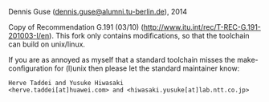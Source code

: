Dennis Guse (dennis.guse@alumni.tu-berlin.de), 2014

Copy of Recommendation G.191 (03/10) (http://www.itu.int/rec/T-REC-G.191-201003-I/en).
This fork only contains modifications, so that the toolchain can build on unix/linux.


If you are as annoyed as myself that a standard toolchain misses the make-configuration for (l)unix
then please let the standard maintainer know:

	Herve Taddei and Yusuke Hiwasaki
	<herve.taddei[at]huawei.com> and <hiwasaki.yusuke[at]lab.ntt.co.jp>